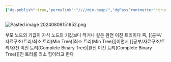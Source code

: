 ```yaml
---
{"dg-publish":true,"permalink":"////min-heap/","dgPassFrontmatter":true}
---
```



![Pasted image 20240809151952.png](/img/user/%EC%B2%A8%EB%B6%80%ED%8C%8C%EC%9D%BC/Pasted%20image%2020240809151952.png)

부모 노드의 키값이 자식 노드의 키값보다 작거나 같은 완전 이진 트리이다
즉, [[공부/자료구조/트리/최소 트리(Min Tree)\|최소 트리(Min Tree)]]이면서 [[공부/자료구조/트리/완전 이진 트리(Complete Binary Tree)\|완전 이진 트리(Complete Binary Tree)]]인 트리를 최소 힙이라고 한다